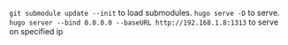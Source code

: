 `git submodule update --init` to load submodules.
`hugo serve -D` to serve.
`hugo server --bind 0.0.0.0 --baseURL http://192.168.1.8:1313` to serve on specified ip
